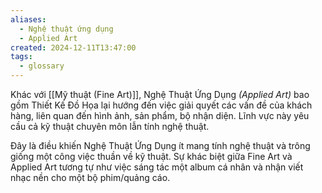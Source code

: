 ```yaml
---
aliases:
  - Nghệ thuật ứng dụng
  - Applied Art
created: 2024-12-11T13:47:00
tags:
  - glossary
---
```

Khác với [[Mỹ thuật (Fine Art)]], Nghệ Thuật Ứng Dụng *(Applied Art)* bao gồm Thiết Kế Đồ Họa lại hướng đến việc giải quyết các vấn đề của khách hàng, liên quan đến hình ảnh, sản phẩm, bộ nhận diện. Lĩnh vực này yêu cầu cả kỹ thuật chuyên môn lẫn tính nghệ thuật.

Đây là điều khiến Nghệ Thuật Ứng Dụng ít mang tính nghệ thuật và trông giống một công việc thuần về kỹ thuật. Sự khác biệt giữa Fine Art và Applied Art tương tự như việc sáng tác một album cá nhân và nhận viết nhạc nền cho một bộ phim/quảng cáo.
